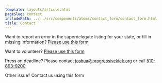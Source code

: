 ```yaml
---
template: layouts/article.html
pageSlug: contact
includePath: ../../src/components/atoms/contact_form/contact_form.html
title: Contact
---
```


Want to report an error in the superdelegate listing for your state, or fill in missing information? [Please use this form](https://actionnetwork.org/forms/reporting-in-error-corrections)

Want to volunteer? [Please use this form](https://actionnetwork.org/forms/volunteer-for-the-superdelegate-project)

Press on deadline? Please contact [joshua@progressivekick.org](mailto:joshua@progressivekick.org) or call [510-893-9200](tel:5108939200).

Other issue? Contact us using this form
